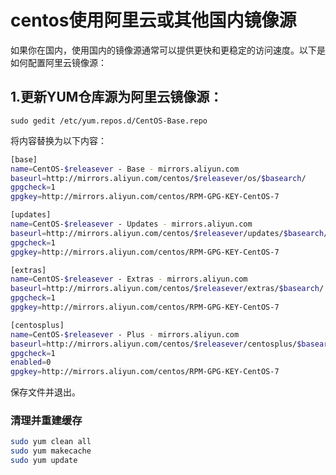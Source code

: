 # centos使用阿里云或其他国内镜像源

如果你在国内，使用国内的镜像源通常可以提供更快和更稳定的访问速度。以下是如何配置阿里云镜像源：

## 1.更新YUM仓库源为阿里云镜像源：

`sudo gedit /etc/yum.repos.d/CentOS-Base.repo`

将内容替换为以下内容：

```bash
[base]
name=CentOS-$releasever - Base - mirrors.aliyun.com
baseurl=http://mirrors.aliyun.com/centos/$releasever/os/$basearch/
gpgcheck=1
gpgkey=http://mirrors.aliyun.com/centos/RPM-GPG-KEY-CentOS-7

[updates]
name=CentOS-$releasever - Updates - mirrors.aliyun.com
baseurl=http://mirrors.aliyun.com/centos/$releasever/updates/$basearch/
gpgcheck=1
gpgkey=http://mirrors.aliyun.com/centos/RPM-GPG-KEY-CentOS-7

[extras]
name=CentOS-$releasever - Extras - mirrors.aliyun.com
baseurl=http://mirrors.aliyun.com/centos/$releasever/extras/$basearch/
gpgcheck=1
gpgkey=http://mirrors.aliyun.com/centos/RPM-GPG-KEY-CentOS-7

[centosplus]
name=CentOS-$releasever - Plus - mirrors.aliyun.com
baseurl=http://mirrors.aliyun.com/centos/$releasever/centosplus/$basearch/
gpgcheck=1
enabled=0
gpgkey=http://mirrors.aliyun.com/centos/RPM-GPG-KEY-CentOS-7

```

保存文件并退出。

### 清理并重建缓存

```bash
sudo yum clean all
sudo yum makecache
sudo yum update

```

